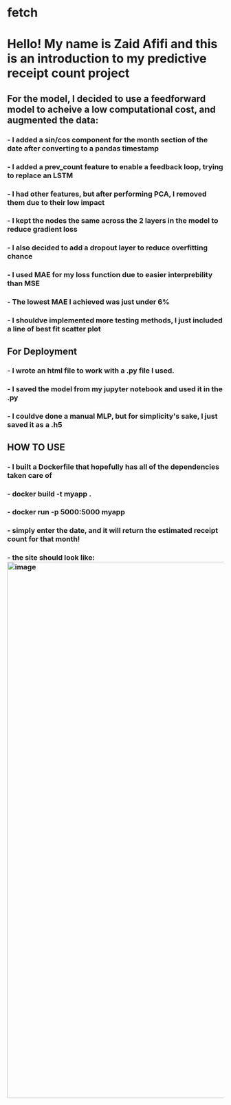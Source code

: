 # fetch

# Hello! My name is Zaid Afifi and this is an introduction to my predictive receipt count project

## For the model, I decided to use a feedforward model to acheive a low computational cost, and augmented the data:
### - I added a sin/cos component for the month section of the date after converting to a pandas timestamp
### - I added a prev_count feature to enable a feedback loop, trying to replace an LSTM
### - I had other features, but after performing PCA, I removed them due to their low impact
### - I kept the nodes the same across the 2 layers in the model to reduce gradient loss
### - I also decided to add a dropout layer to reduce overfitting chance
### - I used MAE for my loss function due to easier interprebility than MSE
### - The lowest MAE I achieved was just under 6%
### - I shouldve implemented more testing methods, I just included a line of best fit scatter plot


## For Deployment
### - I wrote an html file to work with a .py file I used.
### - I saved the model from my jupyter notebook and used it in the .py
### - I couldve done a manual MLP, but for simplicity's sake, I just saved it as a .h5


## HOW TO USE
### - I built a Dockerfile that hopefully has all of the dependencies taken care of 
### - docker build -t myapp .
### - docker run -p 5000:5000 myapp
### - simply enter the date, and it will return the estimated receipt count for that month!
### - the site should look like: <img width="1248" alt="image" src="https://github.com/zafifi100/fetch/assets/114939084/dda79eb8-ef92-4c89-a2e9-6808ce457870">

